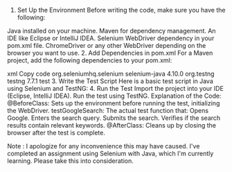 1. Set Up the Environment
Before writing the code, make sure you have the following:

Java installed on your machine.
Maven for dependency management.
An IDE like Eclipse or IntelliJ IDEA.
Selenium WebDriver dependency in your pom.xml file.
ChromeDriver or any other WebDriver depending on the browser you want to use.
2. Add Dependencies in pom.xml
For a Maven project, add the following dependencies to your pom.xml:

xml
Copy code
<dependencies>
    <dependency>
        <groupId>org.seleniumhq.selenium</groupId>
        <artifactId>selenium-java</artifactId>
        <version>4.10.0</version> <!-- or the latest version -->
    </dependency>
    <dependency>
        <groupId>org.testng</groupId>
        <artifactId>testng</artifactId>
        <version>7.7.1</version>
        <scope>test</scope>
    </dependency>
</dependencies>
3. Write the Test Script
Here is a basic test script in Java using Selenium and TestNG:
4. Run the Test
Import the project into your IDE (Eclipse, IntelliJ IDEA).
Run the test using TestNG.
Explanation of the Code:
@BeforeClass: Sets up the environment before running the test, initializing the WebDriver.
testGoogleSearch: The actual test function that:
Opens Google.
Enters the search query.
Submits the search.
Verifies if the search results contain relevant keywords.
@AfterClass: Cleans up by closing the browser after the test is complete.


Note : I apologize for any inconvenience this may have caused. I've completed an assignment using Selenium with Java, which I'm currently learning. Please take this into consideration.
